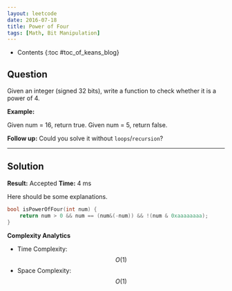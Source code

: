 ```yaml
---
layout: leetcode
date: 2016-07-18
title: Power of Four
tags: [Math, Bit Manipulation]
---
```


* Contents
{:toc #toc_of_keans_blog}

## Question

Given an integer (signed 32 bits), write a function to check whether it is a power of 4.

**Example:**

Given num = 16, return true. Given num = 5, return false.

**Follow up:** Could you solve it without `loops`/`recursion`?



***

## Solution

**Result:** Accepted **Time:**  4 ms

Here should be some explanations.

```c
bool isPowerOfFour(int num) {
    return num > 0 && num == (num&(-num)) && !(num & 0xaaaaaaaa);
}
```

**Complexity Analytics**

- Time Complexity: $$O(1)$$
- Space Complexity: $$O(1)$$
